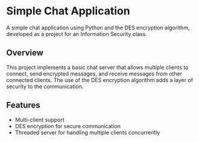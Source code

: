# Simple Chat Application

A simple chat application using Python and the DES encryption algorithm, developed as a project for an Information Security class.

## Overview

This project implements a basic chat server that allows multiple clients to connect, send encrypted messages, and receive messages from other connected clients. The use of the DES encryption algorithm adds a layer of security to the communication.

## Features

- Multi-client support
- DES encryption for secure communication
- Threaded server for handling multiple clients concurrently

